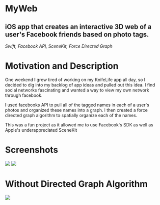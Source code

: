 # MyWeb
## iOS app that creates an interactive 3D web of a user's Facebook friends based on photo tags.

*Swift, Facebook API, SceneKit, Force Directed Graph*
 
# Motivation and Description
One weekend I grew tired of working on my KnifeLife app all day, so I decided to dig into my backlog of app ideas and pulled out this idea. I find social networks fascinating and wanted a way to view my own network through facebook. 

I used facebooks API to pull all of the tagged names in each of a user's photos and organized these names into a graph. I then created a force directed graph algorithm to spatially organize each of the names.

This was a fun project as it allowed me to use Facebook's SDK as well as Apple's underappreciated SceneKit

# Screenshots
![](https://github.com/jakecronin/MyWeb/blob/master/Images/Clean_Web_1.png)
![](https://github.com/jakecronin/MyWeb/blob/master/Images/Web_With_Names.png)

# Without Directed Graph Algorithm
![](https://github.com/jakecronin/MyWeb/blob/master/Images/Unorganized_Web.png)

